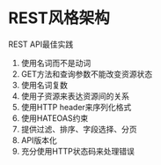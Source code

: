 # REST风格架构



REST API最佳实践

1. 使用名词而不是动词
2. GET方法和查询参数不能改变资源状态
3. 使用名词复数
4. 使用子资源来表达资源间的关系
5. 使用HTTP header来序列化格式
6. 使用HATEOAS约束
7. 提供过滤、排序、字段选择、分页
8. API版本化
9. 充分使用HTTP状态码来处理错误



